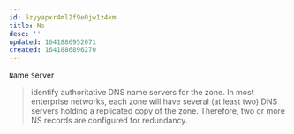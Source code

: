 ```yaml
---
id: 5zyyapxr4ml2f9e0jw1z4km
title: Ns
desc: ''
updated: 1641886952071
created: 1641886896270
---
```



`N`ame `S`erver

> identify authoritative DNS name servers for the zone. 
> In most enterprise networks, each zone will have several (at least two) DNS servers holding a replicated copy of the zone. 
> Therefore, two or more NS records are configured for redundancy.
